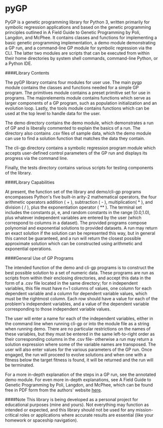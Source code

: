 # pyGP

PyGP is a genetic programming library for Python 3, written primarily for symbolic regression applications and based on the genetic programming principles outlined in A Field Guide to Genetic Programming by Poli, Langdon, and McPhee. It contains classes and functions for implementing a basic genetic programming implementation, a demo module demonstrating a GP run, and a command-line GP module for symbolic regression via the CLI. The latter two modules are scripts that can be executed from within their home directories by system shell commands, command-line Python, or a Python IDE.

####Library Contents

The pyGP library contains four modules for user use. The main pygp module contains the classes and functions needed for a simple GP program. The primitives module contains a preset primitive set for use in programs. The majorelements module contains functions which serve as larger components of a GP program, such as population initialization and an evolution loop. Lastly, the tools module contains functions which can be used at the top level to handle data for the user.

The demo directory contains the demo module, which demonstrates a run of GP and is liberally commented to explain the basics of a run. The directory also contains .csv files of sample data, which the demo module can use to find a solution function that matches the data they contain.

The cli-gp directory contains a symbolic regression program module which accepts user-defined control parameters of the GP run and displays its progress via the command line.

Finally, the tests directory contains various scripts for testing components of the library.

####Library Capabilities

At present, the function set of the library and demo/cli-gp programs encompasses Python's five built-in arity-2 mathematical operators, the four arithmetic operators addition ( + ), subtraction ( - ), multiplication( * ), and division ( / ), plus the exponentiation operator ( ** ). The terminal set includes the constants pi, e, and random constants in the range [0.0,1.0), plus whatever independent variables are entered by the user (which correspond to columns in a dataset). The provided programs compose polynomial and exponential solutions to provided datasets. A run may return an exact solution if the solution can be represented this way, but in general this cannot be guaranteed, and a run will return the closest possible approximate solution which can be constructed using arithmetic and exponential operations.

####General Use of GP Programs

The intended function of the demo and cli-gp programs is to construct the best possible solution to a set of numeric data. These programs are run as scripts from within their enclosing directories, and accept this data in the form of a .csv file located in the same directory; for n independent variables, this file must have n+1 columns of values, one column for each dependent variable and a column for dependent variable values, which must be the rightmost column. Each row should have a value for each of the problem's independent variables, and a value of the dependent variable corresponding to those independent variable values.

The user will enter a name for each of the independent variables, either in the command line when running cli-gp or into the module file as a string when running demo. There are no particular restrictions on the names of these variables, but they must be entered in the same left-to-right order as their corresponding columns in the .csv file- otherwise a run may return a solution expression where some of the variable names are transposed. The user will also enter values for the various parameters of the GP run. Once engaged, the run will proceed to evolve solutions and when one with a fitness below the target fitness is found, it will be returned and the run will be terminated.

For a more in-depth explanation of the steps in a GP run, see the annotated demo module. For even more in-depth explanations, see A Field Guide to Genetic Programming by Poli, Langdon, and McPhee, which can be found free in PDF form from the authors' website [here](http://www0.cs.ucl.ac.uk/staff/W.Langdon/ftp/papers/poli08_fieldguide.pdf).

####Note
This library is being developed as a personal project for educational purposes (mine and yours). Not everything may function as intended or expected, and this library should not be used for any mission-critical roles or applications where accurate results are essential (like your homework or spaceship navigation).
